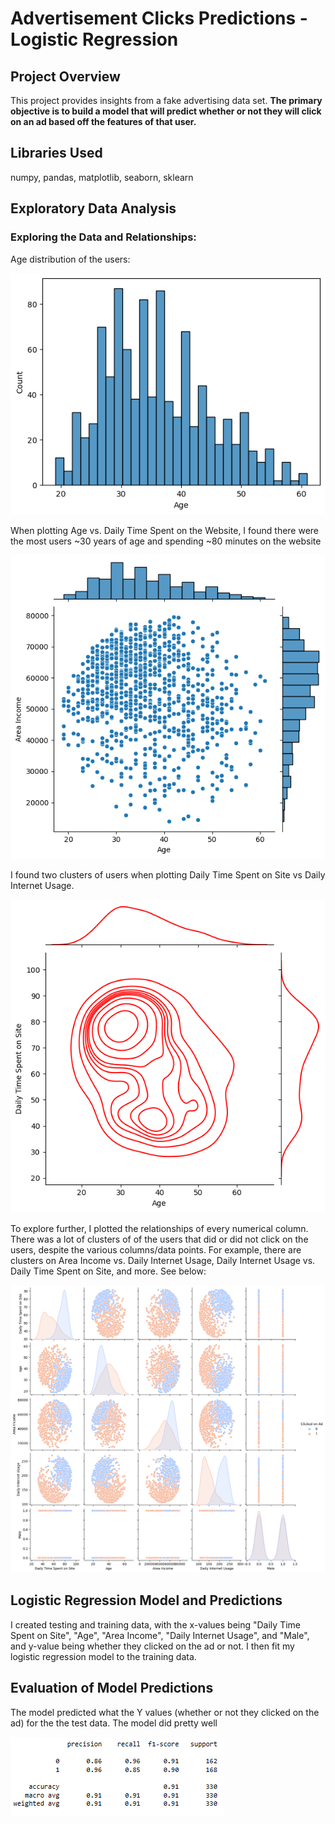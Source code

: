 # Advertisement Clicks Predictions - Logistic Regression

## Project Overview
This project provides insights from a fake advertising data set. **The primary objective is to build a model that will predict whether or not they will click on an ad based off the features of that user.** 

## Libraries Used
numpy, pandas, matplotlib, seaborn, sklearn

## Exploratory Data Analysis
### Exploring the Data and Relationships:
Age distribution of the users:

![](images/LogR_eda1.png)

When plotting Age vs. Daily Time Spent on the Website, I found there were the most users ~30 years of age and spending ~80 minutes on the website

![](images/LogR_eda2.png)

I found two clusters of users when plotting Daily Time Spent on Site vs Daily Internet Usage.

![](images/LogR_eda3.png)

To explore further, I plotted the relationships of every numerical column. There was a lot of clusters of of the users that did or did not click on the users, despite the various columns/data points. For example, there are clusters on Area Income vs. Daily Internet Usage, Daily Internet Usage vs. Daily Time Spent on Site, and more. See below:

![](images/LogR_eda5.png)


## Logistic Regression Model and Predictions
I created testing and training data, with the x-values being "Daily Time Spent on Site", "Age", "Area Income", "Daily Internet Usage", and "Male", and y-value being whether they clicked on the ad or not. I then fit my logistic regression model to the training data.


## Evaluation of Model Predictions

The model predicted what the Y values (whether or not they clicked on the ad) for the the test data. The model did pretty well

![](images/LogR_evl.png)
